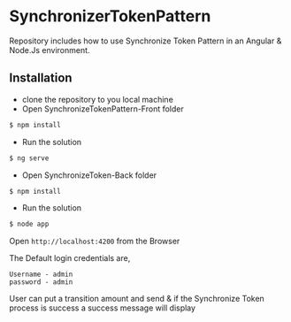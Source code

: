 # SynchronizerTokenPattern
Repository includes how to use Synchronize Token Pattern in an Angular & Node.Js environment.
## Installation
* clone the repository to you local machine
* Open SynchronizeTokenPattern-Front folder
```sh
$ npm install
```
* Run the solution
```sh
$ ng serve
```
* Open SynchronizeToken-Back folder
```sh
$ npm install
```
* Run the solution
```sh
$ node app
```
Open `http://localhost:4200` from the Browser

The Default login credentials are,
```
Username - admin
password - admin
```
User can put a transition amount and send & if the Synchronize Token process is success a success message will display
